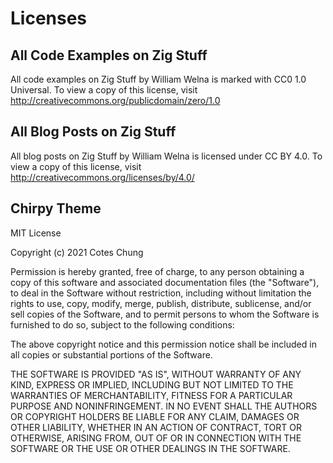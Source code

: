 # Licenses

## All Code Examples on Zig Stuff

All code examples on Zig Stuff by William Welna is marked with CC0 1.0 Universal. To view a copy of this license, visit http://creativecommons.org/publicdomain/zero/1.0

## All Blog Posts on Zig Stuff

All blog posts on Zig Stuff by William Welna is licensed under CC BY 4.0. To view a copy of this license, visit http://creativecommons.org/licenses/by/4.0/

## Chirpy Theme

MIT License

Copyright (c) 2021 Cotes Chung

Permission is hereby granted, free of charge, to any person obtaining a copy
of this software and associated documentation files (the "Software"), to deal
in the Software without restriction, including without limitation the rights
to use, copy, modify, merge, publish, distribute, sublicense, and/or sell
copies of the Software, and to permit persons to whom the Software is
furnished to do so, subject to the following conditions:

The above copyright notice and this permission notice shall be included in all
copies or substantial portions of the Software.

THE SOFTWARE IS PROVIDED "AS IS", WITHOUT WARRANTY OF ANY KIND, EXPRESS OR
IMPLIED, INCLUDING BUT NOT LIMITED TO THE WARRANTIES OF MERCHANTABILITY,
FITNESS FOR A PARTICULAR PURPOSE AND NONINFRINGEMENT. IN NO EVENT SHALL THE
AUTHORS OR COPYRIGHT HOLDERS BE LIABLE FOR ANY CLAIM, DAMAGES OR OTHER
LIABILITY, WHETHER IN AN ACTION OF CONTRACT, TORT OR OTHERWISE, ARISING FROM,
OUT OF OR IN CONNECTION WITH THE SOFTWARE OR THE USE OR OTHER DEALINGS IN THE
SOFTWARE.
